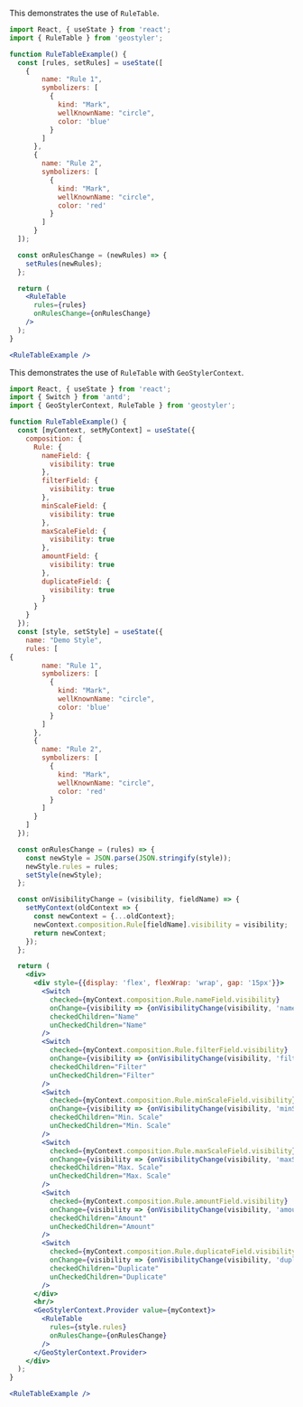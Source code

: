 <!--
 * Released under the BSD 2-Clause License
 *
 * Copyright © 2018-present, terrestris GmbH & Co. KG and GeoStyler contributors
 * All rights reserved.
 *
 * Redistribution and use in source and binary forms, with or without
 * modification, are permitted provided that the following conditions are met:
 *
 * * Redistributions of source code must retain the above copyright notice,
 *   this list of conditions and the following disclaimer.
 *
 * * Redistributions in binary form must reproduce the above copyright notice,
 *   this list of conditions and the following disclaimer in the documentation
 *   and/or other materials provided with the distribution.
 *
 * THIS SOFTWARE IS PROVIDED BY THE COPYRIGHT HOLDERS AND CONTRIBUTORS "AS IS"
 * AND ANY EXPRESS OR IMPLIED WARRANTIES, INCLUDING, BUT NOT LIMITED TO, THE
 * IMPLIED WARRANTIES OF MERCHANTABILITY AND FITNESS FOR A PARTICULAR PURPOSE
 * ARE DISCLAIMED. IN NO EVENT SHALL THE COPYRIGHT HOLDER OR CONTRIBUTORS BE
 * LIABLE FOR ANY DIRECT, INDIRECT, INCIDENTAL, SPECIAL, EXEMPLARY, OR
 * CONSEQUENTIAL DAMAGES (INCLUDING, BUT NOT LIMITED TO, PROCUREMENT OF
 * SUBSTITUTE GOODS OR SERVICES; LOSS OF USE, DATA, OR PROFITS; OR BUSINESS
 * INTERRUPTION) HOWEVER CAUSED AND ON ANY THEORY OF LIABILITY, WHETHER IN
 * CONTRACT, STRICT LIABILITY, OR TORT (INCLUDING NEGLIGENCE OR OTHERWISE)
 * ARISING IN ANY WAY OUT OF THE USE OF THIS SOFTWARE, EVEN IF ADVISED OF THE
 * POSSIBILITY OF SUCH DAMAGE.
 *
-->

This demonstrates the use of `RuleTable`.

```jsx
import React, { useState } from 'react';
import { RuleTable } from 'geostyler';

function RuleTableExample() {
  const [rules, setRules] = useState([
    {
        name: "Rule 1",
        symbolizers: [
          {
            kind: "Mark",
            wellKnownName: "circle",
            color: 'blue'
          }
        ]
      },
      {
        name: "Rule 2",
        symbolizers: [
          {
            kind: "Mark",
            wellKnownName: "circle",
            color: 'red'
          }
        ]
      }
  ]);

  const onRulesChange = (newRules) => {
    setRules(newRules);
  };

  return (
    <RuleTable
      rules={rules}
      onRulesChange={onRulesChange}
    />
  );
}

<RuleTableExample />
```

This demonstrates the use of `RuleTable` with `GeoStylerContext`.

```jsx
import React, { useState } from 'react';
import { Switch } from 'antd';
import { GeoStylerContext, RuleTable } from 'geostyler';

function RuleTableExample() {
  const [myContext, setMyContext] = useState({
    composition: {
      Rule: {
        nameField: {
          visibility: true
        },
        filterField: {
          visibility: true
        },
        minScaleField: {
          visibility: true
        },
        maxScaleField: {
          visibility: true
        },
        amountField: {
          visibility: true
        },
        duplicateField: {
          visibility: true
        }
      }
    }
  });
  const [style, setStyle] = useState({
    name: "Demo Style",
    rules: [
{
        name: "Rule 1",
        symbolizers: [
          {
            kind: "Mark",
            wellKnownName: "circle",
            color: 'blue'
          }
        ]
      },
      {
        name: "Rule 2",
        symbolizers: [
          {
            kind: "Mark",
            wellKnownName: "circle",
            color: 'red'
          }
        ]
      }
    ]
  });

  const onRulesChange = (rules) => {
    const newStyle = JSON.parse(JSON.stringify(style));
    newStyle.rules = rules;
    setStyle(newStyle);
  };

  const onVisibilityChange = (visibility, fieldName) => {
    setMyContext(oldContext => {
      const newContext = {...oldContext};
      newContext.composition.Rule[fieldName].visibility = visibility;
      return newContext;
    });
  };

  return (
    <div>
      <div style={{display: 'flex', flexWrap: 'wrap', gap: '15px'}}>
        <Switch
          checked={myContext.composition.Rule.nameField.visibility}
          onChange={visibility => {onVisibilityChange(visibility, 'nameField')}}
          checkedChildren="Name"
          unCheckedChildren="Name"
        />
        <Switch
          checked={myContext.composition.Rule.filterField.visibility}
          onChange={visibility => {onVisibilityChange(visibility, 'filterField')}}
          checkedChildren="Filter"
          unCheckedChildren="Filter"
        />
        <Switch
          checked={myContext.composition.Rule.minScaleField.visibility}
          onChange={visibility => {onVisibilityChange(visibility, 'minScaleField')}}
          checkedChildren="Min. Scale"
          unCheckedChildren="Min. Scale"
        />
        <Switch
          checked={myContext.composition.Rule.maxScaleField.visibility}
          onChange={visibility => {onVisibilityChange(visibility, 'maxScaleField')}}
          checkedChildren="Max. Scale"
          unCheckedChildren="Max. Scale"
        />
        <Switch
          checked={myContext.composition.Rule.amountField.visibility}
          onChange={visibility => {onVisibilityChange(visibility, 'amountField')}}
          checkedChildren="Amount"
          unCheckedChildren="Amount"
        />
        <Switch
          checked={myContext.composition.Rule.duplicateField.visibility}
          onChange={visibility => {onVisibilityChange(visibility, 'duplicateField')}}
          checkedChildren="Duplicate"
          unCheckedChildren="Duplicate"
        />
      </div>
      <hr/>
      <GeoStylerContext.Provider value={myContext}>
        <RuleTable
          rules={style.rules}
          onRulesChange={onRulesChange}
        />
      </GeoStylerContext.Provider>
    </div>
  );
}

<RuleTableExample />
```
